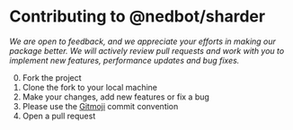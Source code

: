 # Contributing to @nedbot/sharder

_We are open to feedback, and we appreciate your efforts in making our package better. We will actively review pull requests and work with you to implement new features, performance updates and bug fixes._

0. Fork the project
1. Clone the fork to your local machine
2. Make your changes, add new features or fix a bug
3. Please use the [Gitmoji](https://gitmoji.dev/) commit convention
4. Open a pull request